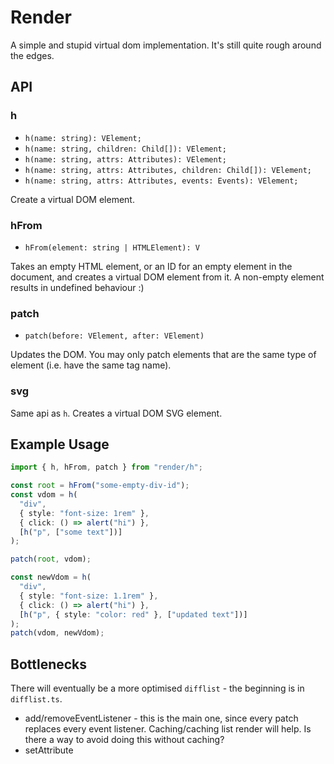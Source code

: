 # Render

A simple and stupid virtual dom implementation. It's still quite rough around the edges.

## API

### h

- `h(name: string): VElement;`
- `h(name: string, children: Child[]): VElement;`
- `h(name: string, attrs: Attributes): VElement;`
- `h(name: string, attrs: Attributes, children: Child[]): VElement;`
- `h(name: string, attrs: Attributes, events: Events): VElement;`

Create a virtual DOM element.

### hFrom

- `hFrom(element: string | HTMLElement): V`

Takes an empty HTML element, or an ID for an empty element in the document, and creates a virtual DOM element from it. A non-empty element results in undefined behaviour :)

### patch

- `patch(before: VElement, after: VElement)`

Updates the DOM. You may only patch elements that are the same type of element (i.e. have the same tag name).

### svg

Same api as `h`. Creates a virtual DOM SVG element.

## Example Usage

```typescript
import { h, hFrom, patch } from "render/h";

const root = hFrom("some-empty-div-id");
const vdom = h(
  "div",
  { style: "font-size: 1rem" },
  { click: () => alert("hi") },
  [h("p", ["some text"])]
);

patch(root, vdom);

const newVdom = h(
  "div",
  { style: "font-size: 1.1rem" },
  { click: () => alert("hi") },
  [h("p", { style: "color: red" }, ["updated text"])]
);
patch(vdom, newVdom);
```

## Bottlenecks

There will eventually be a more optimised `difflist` - the beginning is in `difflist.ts`.

- add/removeEventListener - this is the main one, since every patch replaces every event listener. Caching/caching list render will help. Is there a way to avoid doing this without caching?
- setAttribute
